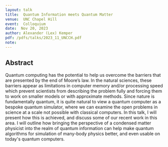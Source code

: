 ```yaml
---
layout: talk
title:  Quantum Information meets Quantum Matter
venue:  UNC Chapel Hill
event:  Colloquium
date:  Nov 20, 2023
author: Alexander (Lex) Kemper
pdf: /pdfs/talks/2023_11_UNCCH.pdf
note:
---
```


## Abstract
Quantum computing has the potential to help us overcome the barriers that are presented by the end of Moore’s law.  In the natural sciences, these barriers appear as limitations in computer memory and/or processing speed which prevent scientists from describing the problem fully and forcing them to work on smaller models or with approximate methods.  Since nature is fundamentally quantum, it is quite natural to view a quantum computer as a bespoke quantum simulator, where we can examine the open problems in science at a scale not possible with classical computers. In this talk, I will present how this is achieved, and discuss some of our recent work in this area.  I will outline how bringing the perspective of a condensed matter physicist into the realm of quantum information can help make quantum algorithms for simulation of many-body physics better, and even usable on today's quantum computers.
